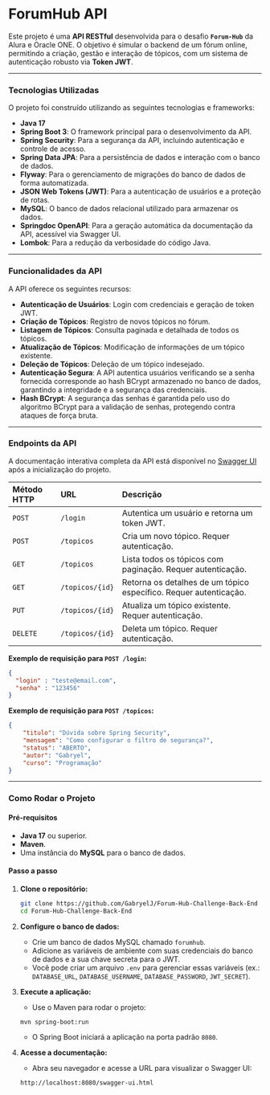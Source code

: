 # ForumHub API

Este projeto é uma **API RESTful** desenvolvida para o desafio **`Forum-Hub`** da Alura e Oracle ONE. O objetivo é simular o backend de um fórum online, permitindo a criação, gestão e interação de tópicos, com um sistema de autenticação robusto via **Token JWT**.

-----

### Tecnologias Utilizadas

O projeto foi construído utilizando as seguintes tecnologias e frameworks:

- **Java 17**
- **Spring Boot 3**: O framework principal para o desenvolvimento da API.
- **Spring Security**: Para a segurança da API, incluindo autenticação e controle de acesso.
- **Spring Data JPA**: Para a persistência de dados e interação com o banco de dados.
- **Flyway**: Para o gerenciamento de migrações do banco de dados de forma automatizada.
- **JSON Web Tokens (JWT)**: Para a autenticação de usuários e a proteção de rotas.
- **MySQL**: O banco de dados relacional utilizado para armazenar os dados.
- **Springdoc OpenAPI**: Para a geração automática da documentação da API, acessível via Swagger UI.
- **Lombok**: Para a redução da verbosidade do código Java.

-----

### Funcionalidades da API

A API oferece os seguintes recursos:

- **Autenticação de Usuários**: Login com credenciais e geração de token JWT.
- **Criação de Tópicos**: Registro de novos tópicos no fórum.
- **Listagem de Tópicos**: Consulta paginada e detalhada de todos os tópicos.
- **Atualização de Tópicos**: Modificação de informações de um tópico existente.
- **Deleção de Tópicos**: Deleção de um tópico indesejado.
- **Autenticação Segura**: A API autentica usuários verificando se a senha fornecida corresponde ao hash BCrypt armazenado no banco de dados, garantindo a integridade e a segurança das credenciais.
- **Hash BCrypt**: A segurança das senhas é garantida pelo uso do algoritmo BCrypt para a validação de senhas, protegendo contra ataques de força bruta.

-----

### Endpoints da API

A documentação interativa completa da API está disponível no [Swagger UI](https://www.google.com/search?q=http://localhost:8080/swagger-ui.html) após a inicialização do projeto.

| Método HTTP | URL | Descrição                                                         |
| :--- | :--- |:------------------------------------------------------------------|
| `POST` | `/login` | Autentica um usuário e retorna um token JWT.                      |
| `POST` | `/topicos` | Cria um novo tópico. Requer autenticação.                         |
| `GET` | `/topicos` | Lista todos os tópicos com paginação. Requer autenticação.        |
| `GET` | `/topicos/{id}` | Retorna os detalhes de um tópico específico. Requer autenticação. |
| `PUT` | `/topicos/{id}` | Atualiza um tópico existente. Requer autenticação.                |
| `DELETE` | `/topicos/{id}` | Deleta um tópico. Requer autenticação.                            |

**Exemplo de requisição para `POST /login`:**

```json
{
  "login" : "teste@email.com",
  "senha" : "123456"
}
```

**Exemplo de requisição para `POST /topicos`:**

```json
{
    "titulo": "Dúvida sobre Spring Security",
    "mensagem": "Como configurar o filtro de segurança?",
    "status": "ABERTO",
    "autor": "Gabryel",
    "curso": "Programação"
}
```

-----

### Como Rodar o Projeto

#### Pré-requisitos

- **Java 17** ou superior.
- **Maven**.
- Uma instância do **MySQL** para o banco de dados.

#### Passo a passo

1.  **Clone o repositório:**

    ```bash
    git clone https://github.com/GabryelJ/Forum-Hub-Challenge-Back-End
    cd Forum-Hub-Challenge-Back-End
    ```

2.  **Configure o banco de dados:**

    - Crie um banco de dados MySQL chamado `forumhub`.
    - Adicione as variáveis de ambiente com suas credenciais do banco de dados e a sua chave secreta para o JWT.
    - Você pode criar um arquivo `.env` para gerenciar essas variáveis (ex.: `DATABASE_URL`, `DATABASE_USERNAME`, `DATABASE_PASSWORD`, `JWT_SECRET`).

3.  **Execute a aplicação:**

    - Use o Maven para rodar o projeto:

    <!-- end list -->

    ```bash
    mvn spring-boot:run
    ```

    - O Spring Boot iniciará a aplicação na porta padrão `8080`.

4.  **Acesse a documentação:**

    - Abra seu navegador e acesse a URL para visualizar o Swagger UI:

    <!-- end list -->

    ```
    http://localhost:8080/swagger-ui.html
    ```